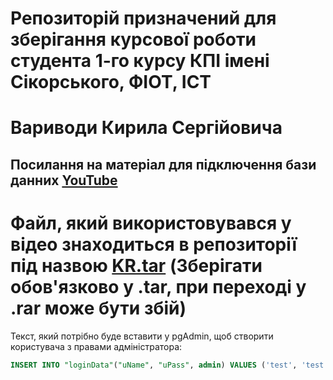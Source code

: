 # Репозиторій призначений для зберігання курсової роботи студента 1-го курсу КПІ імені Сікорського, ФІОТ, ІСТ
# Вариводи Кирила Сергійовича
## Посилання на матеріал для підключення бази данних [YouTube](https://www.youtube.com/watch?v=ta8jJj1PZdg)
# Файл, який використовувався у відео знаходиться в репозиторії під назвою [KR.tar](KR.tar) (Зберігати обов'язково у .tar, при переході у .rar може бути збій)
Текст, який потрібно буде вставити у pgAdmin, щоб створити користувача з правами адміністратора:
```SQL
INSERT INTO "loginData"("uName", "uPass", admin) VALUES ('test', 'test', true)
```
